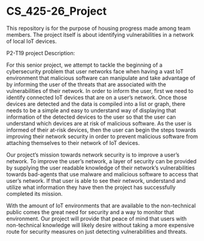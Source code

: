 # CS_425-26_Project
This repository is for the purpose of housing progress made among team members. The project itself is about identifying vulnerabilities in a network of local IoT devices.


P2-T19 project Description: 

For this senior project, we attempt to tackle the beginning of a cybersecurity problem that user networks face when having a vast IoT environment that malicious software can manipulate and take advantage of by informing the user of the threats that are associated with the vulnerabilities of their network. In order to inform the user, first we need to identify connected IoT devices that are on a user’s network. Once those devices are detected and the data is compiled into a list or graph, there needs to be a simple and easy to understand way of displaying that information of the detected devices to the user so that the user can understand which devices are at risk of malicious software. As the user is informed of their at-risk devices, then the user can begin the steps towards improving their network security in order to prevent malicious software from attaching themselves to their network of IoT devices.
 
Our project’s mission towards network security is to improve a user’s network. To improve the user’s network, a layer of security can be provided by supplying the user readable knowledge of their network’s vulnerabilities towards bad-agents that use malware and malicious software to access that user’s network. If that user is able to see their network, understand and utilize what information they have then the project has successfully completed its mission.

With the amount of IoT environments that are available to the non-technical public comes the great need for security and a way to monitor that environment. Our project will provide that peace of mind that users with non-technical knowledge will likely desire without taking a more expensive route for security measures on just detecting vulnerabilities and threats.
